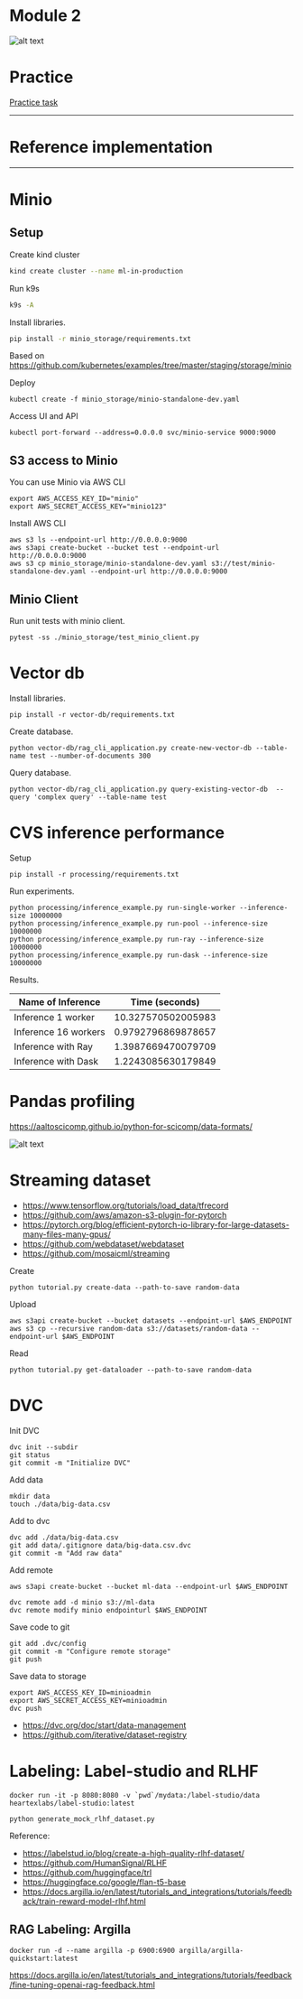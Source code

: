 # Module 2

![alt text](./../docs/data.jpg)

# Practice

[Practice task](./PRACTICE.md)

***

# Reference implementation

***


# Minio


## Setup

Create kind cluster

```bash
kind create cluster --name ml-in-production
```

Run k9s

```bash
k9s -A
```

Install libraries.

```bash
pip install -r minio_storage/requirements.txt
```


Based on https://github.com/kubernetes/examples/tree/master/staging/storage/minio

Deploy 

```
kubectl create -f minio_storage/minio-standalone-dev.yaml
```


Access UI and API 

```
kubectl port-forward --address=0.0.0.0 svc/minio-service 9000:9000

```

## S3 access to Minio


You can use Minio via AWS CLI

```
export AWS_ACCESS_KEY_ID="minio"
export AWS_SECRET_ACCESS_KEY="minio123"
```

Install AWS CLI




```
aws s3 ls --endpoint-url http://0.0.0.0:9000
aws s3api create-bucket --bucket test --endpoint-url http://0.0.0.0:9000
aws s3 cp minio_storage/minio-standalone-dev.yaml s3://test/minio-standalone-dev.yaml --endpoint-url http://0.0.0.0:9000
```


## Minio Client 

Run unit tests with minio client.

```
pytest -ss ./minio_storage/test_minio_client.py
```

# Vector db 


Install libraries.

```
pip install -r vector-db/requirements.txt
```

Create database.

```
python vector-db/rag_cli_application.py create-new-vector-db --table-name test --number-of-documents 300
```

Query database.

```
python vector-db/rag_cli_application.py query-existing-vector-db  --query 'complex query' --table-name test
```


# CVS inference performance

Setup

```
pip install -r processing/requirements.txt
```

Run experiments. 


```
python processing/inference_example.py run-single-worker --inference-size 10000000
python processing/inference_example.py run-pool --inference-size 10000000
python processing/inference_example.py run-ray --inference-size 10000000
python processing/inference_example.py run-dask --inference-size 10000000
```

Results. 

| Name of Inference    | Time (seconds)      |
|----------------------|---------------------|
| Inference 1 worker   | 10.327570502005983  |
| Inference 16 workers | 0.9792796869878657  |
| Inference with Ray   | 1.3987669470079709  |
| Inference with Dask  | 1.2243085630179849  |


# Pandas profiling 

https://aaltoscicomp.github.io/python-for-scicomp/data-formats/

![alt text](./images/pandas-formats.png)


# Streaming dataset

- https://www.tensorflow.org/tutorials/load_data/tfrecord
- https://github.com/aws/amazon-s3-plugin-for-pytorch
- https://pytorch.org/blog/efficient-pytorch-io-library-for-large-datasets-many-files-many-gpus/
- https://github.com/webdataset/webdataset
- https://github.com/mosaicml/streaming



Create
```
python tutorial.py create-data --path-to-save random-data
```

Upload

```
aws s3api create-bucket --bucket datasets --endpoint-url $AWS_ENDPOINT
aws s3 cp --recursive random-data s3://datasets/random-data --endpoint-url $AWS_ENDPOINT
```

Read

```
python tutorial.py get-dataloader --path-to-save random-data
```


# DVC


Init DVC

```
dvc init --subdir
git status
git commit -m "Initialize DVC"
```

Add data 

```
mkdir data
touch ./data/big-data.csv
```

Add to dvc

```
dvc add ./data/big-data.csv
git add data/.gitignore data/big-data.csv.dvc
git commit -m "Add raw data"
```

Add remote 

```
aws s3api create-bucket --bucket ml-data --endpoint-url $AWS_ENDPOINT

dvc remote add -d minio s3://ml-data
dvc remote modify minio endpointurl $AWS_ENDPOINT
```

Save code to git 

```
git add .dvc/config
git commit -m "Configure remote storage"
git push 
```

Save data to storage

```
export AWS_ACCESS_KEY_ID=minioadmin
export AWS_SECRET_ACCESS_KEY=minioadmin
dvc push
```

- https://dvc.org/doc/start/data-management
- https://github.com/iterative/dataset-registry




# Labeling: Label-studio and RLHF

```
docker run -it -p 8080:8080 -v `pwd`/mydata:/label-studio/data heartexlabs/label-studio:latest
```

```
python generate_mock_rlhf_dataset.py
```

Reference:

- https://labelstud.io/blog/create-a-high-quality-rlhf-dataset/
- https://github.com/HumanSignal/RLHF
- https://github.com/huggingface/trl
- https://huggingface.co/google/flan-t5-base
- https://docs.argilla.io/en/latest/tutorials_and_integrations/tutorials/feedback/train-reward-model-rlhf.html









## RAG Labeling: Argilla

```
docker run -d --name argilla -p 6900:6900 argilla/argilla-quickstart:latest
```

https://docs.argilla.io/en/latest/tutorials_and_integrations/tutorials/feedback/fine-tuning-openai-rag-feedback.html


